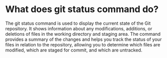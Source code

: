 # What does git status command do?
The git status command is used to display the current state of the Git repository. It shows information about any modifications, additions, or deletions of files in the working directory and staging area. The command provides a summary of the changes and helps you track the status of your files in relation to the repository, allowing you to determine which files are modified, which are staged for commit, and which are untracked.
